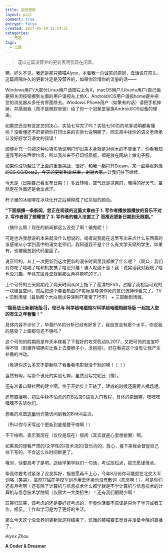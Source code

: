 ```yaml
---
title: 突然更新
layout: post
comment: true
encrypt: false
created: 2017-05-30 15:14:51
categories:
  - 无题
tags:
  - 无题
---
```

<blockquote class="center-quote">谨以这篇没营养的更新表明我现在闲着。</blockquote>

嘛，好久不见，我还是那只猹喵*Alynx*，本着我一向诚实的原则，丑话说在前头，这篇间隔许久的更新注定是没营养的，如果你珍惜你的流量的话——

Windows用户/大部分Linux用户请按右上角X，macOS用户/Ubuntu用户/自己偏要把关闭按钮挪到左面的用户请按左上角X，Android/iOS用户请按home键并把您的浏览器从多任务界面除去。Windows Phone用户（如果有的话）请把手机摔掉，并感谢我（而不是微软爸爸）给了你一个冠冕堂皇换Android/iOS设备的理由。

如果您还没有坚定您的决心，实验七写完了吗？实验七50页的坑爹说明都看懂啦？没看懂还不赶紧把你打印出来的实验七说明撕了，回去高中找你的语文老师承认没好好学习语文的错误！

顺便补充一句把这种垃圾实验说明打印出来本身就是对树木的不尊重了，你看我知道我写的东西很垃圾，所以我从来不打印纸质版，都是放在网站上做电子版。

<!--more-->

如果你成功越过了上面的重重挑战，很好，~~和我一起打开Steam，来一盘紧张刺激的CS:GO/Dota2，今天的更新到此结束，谢谢大家。~~让我们往下继续。

今天是（日期自己看发布日期！）多云转晴，空气还是凉爽的，难得的好天气，虽然走在外面还是会出点汗。

杯子里的冰咖啡在冰块化开之后稀释成了红茶般的颜色。

**“下面插播一条新闻，您正在阅读的这篇文章由于 1. 写作者播放器播放的音乐不对 2. 写作者困了想睡觉了 3. 写作者的输入法罢工了 而推迟更新日期到无限期。”**

（搞什么啊！现在的新闻都这么没劲了啊！骗鬼呢！）

可是也许我想说的本来就没什么想说的，或者说我能在这里写出来点什么东西真的该感谢从小学到高中的语文老师们，我知道我不是个什么有文学天赋的学生，如果有，也被我放到代码里面了。

说正经的，从上一次更新到这次更新的漫长时间里我都做了什么呢？（观众：我们对你吃了啥喝了啥和机友搞了啥没兴趣！骗人呢这不是！我：说实话我对我吃了啥也没兴趣，毕竟东区食堂就剰那么两样能吃的了。）

上个可怜的三天假期花了两天时间从pt上拖下了高清的EVA，占据了我相当可观的一块硬盘空间，然后把这个套着热血OP实际是导演作死的意识流神作看完了。TV + 旧剧场版（最后那个大白丽求导演别吓宝宝了行不） + 三部新剧场版。

**“福音战士新剧场版:||，现已与 科学超电磁炮3/科学超电磁炮剧场版 一起加入您的有生之年套餐！”**

具体内容不评价了，毕竟EVA的分析已经有好多了，我自觉没有那个水平，你说我的感受？上面那句还不够吗？

这个可怜的假期则是昨天半夜看了下载好的攻壳机动队2017，又把可怜的宝宝吓得不轻（别嫌弃喵确实比看上去要胆子小，求抱抱）。好在看完这个没有让我产生补番的冲动。

（难道你这么多天不更新除了看番看电影就没干别的嘛！！！）

当然有啊，写那个该死的实验七嘛，虽然没写完呢还（懒）。

还有准备口琴社团的建立啊，终于开始步上正轨了，建成的时候还需要人捧场呢。

还有直播啊，初生牛犊不怕虎的在B站录C语言入门教程，具体的原因嘛，嘿嘿嘿嘿嘿不告诉你们。

想看的点击[这里](http://space.bilibili.com/10034969/#!/)也许能访问到我的Bilibili主页。

（所以你今天写这个更新到底是要干啥啊！）

不干啥啊，表示我现在（仅仅是现在）很闲（其实就是心里想偷懒）啊。

如果真的想看严肃的/文学性的/技术流的/音乐向的，放心，接下来我会督促自己往下写的，不会这么长时间断更了。

哦对，快要高考了是吧。送给学弟学妹们一句话，考试放松点，报志愿谨慎点。

毕竟你要考试紧张了没发挥好，报志愿再不上心，今年8月份你可能就在北交大军训咯（笑哭），虽然17届在学校军训不用去怀柔也没有散训（怨念啊！），可是你们还有月考啊！还有除了计算机与信息技术什么都学就是不学计算机与信息技术的计算机与信息技术学院啊（仅限大一大类招生）！还有我们假期少啊！

玩笑归玩笑，该考虑的还是要好好考虑的，毕竟你活着不应该是只为了学习或者工作，相反，工作和学习是为了更好的生活。

那么今天这个没营养的更新就这样结束了，饥饿的猹喵要去觅食并准备今晚的直播了。

*Alynx Zhou*

**A Coder & Dreamer**
